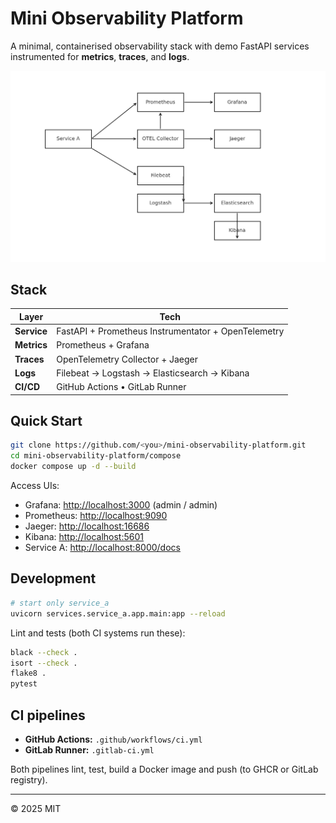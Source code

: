 # Mini Observability Platform

A minimal, containerised observability stack with demo FastAPI services instrumented for **metrics**, **traces**, and **logs**.

![architecture](docs/architecture.png) <!-- Add an architecture image later -->

## Stack

| Layer | Tech |
|-------|------|
| **Service** | FastAPI + Prometheus Instrumentator + OpenTelemetry |
| **Metrics** | Prometheus + Grafana |
| **Traces**  | OpenTelemetry Collector + Jaeger |
| **Logs**    | Filebeat → Logstash → Elasticsearch → Kibana |
| **CI/CD**   | GitHub Actions • GitLab Runner |

## Quick Start
```bash
git clone https://github.com/<you>/mini-observability-platform.git
cd mini-observability-platform/compose
docker compose up -d --build
```

Access UIs:

- Grafana: <http://localhost:3000> (admin / admin)
- Prometheus: <http://localhost:9090>
- Jaeger: <http://localhost:16686>
- Kibana: <http://localhost:5601>
- Service A: <http://localhost:8000/docs>

## Development

```bash
# start only service_a
uvicorn services.service_a.app.main:app --reload
```

Lint and tests (both CI systems run these):

```bash
black --check .
isort --check .
flake8 .
pytest
```

## CI pipelines

- **GitHub Actions:** `.github/workflows/ci.yml`
- **GitLab Runner:** `.gitlab-ci.yml`

Both pipelines lint, test, build a Docker image and push (to GHCR or GitLab registry).

---

© 2025 MIT
